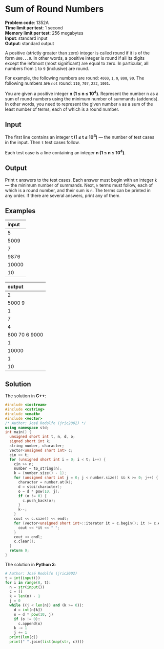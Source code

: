 # Sum of Round Numbers
**Problem code**: 1352A  
**Time limit per test**: 1 second  
**Memory limit per test**: 256 megabytes  
**Input**: standard input  
**Output**: standard output  

A positive (strictly greater than zero) integer is called round if it is of the form `d00...0`. In other words, a positive integer is round if all its digits except the leftmost (most significant) are equal to zero. In particular, all numbers from `1` to `9` (inclusive) are round.

For example, the following numbers are round: `4000`, `1`, `9`, `800`, `90`. The following numbers are `not` round: `110`, `707`, `222`, `1001`.

You are given a positive integer **n (1 ≤ n ≤ 10<sup>4</sup>)**. Represent the number n as a sum of round numbers using the minimum number of summands (addends). In other words, you need to represent the given number `n` as a sum of the least number of terms, each of which is a round number.

## Input
The first line contains an integer **t (1 ≤ t ≤ 10<sup>4</sup>)** — the number of test cases in the input. Then `t` test cases follow.

Each test case is a line containing an integer **n (1 ≤ n ≤ 10<sup>4</sup>)**.

## Output
Print `t` answers to the test cases. Each answer must begin with an integer `k` — the minimum number of summands. Next, `k` terms must follow, each of which is a round number, and their sum is `n`. The terms can be printed in any order. If there are several answers, print any of them.

## Examples
| input |
| :--- |
| 5 |
| 5009 |
| 7 |
| 9876 |
| 10000 |
| 10 |

| output |
| :--- |
| 2 |
| 5000 9 |
| 1 |
| 7 |
| 4 |
| 800 70 6 9000 |
| 1 |
| 10000 |
| 1 |
| 10 |

## Solution
The solution in **C++**:
```cpp
#include <iostream>
#include <cstring>
#include <cmath>
#include <vector>
/* Author: José Rodolfo (jric2002) */
using namespace std;
int main() {
  unsigned short int t, n, d, o;
  signed short int k;
  string number, character;
  vector<unsigned short int> c;
  cin >> t;
  for (unsigned short int i = 0; i < t; i++) {
    cin >> n;
    number = to_string(n);
    k = (number.size() - 1);
    for (unsigned short int j = 0; j < number.size() && k >= 0; j++) {
      character = number.at(k);
      d = stoi(character);
      o = d * pow(10, j);
      if (o != 0) {
        c.push_back(o);
      }
      k--;
    }
    cout << c.size() << endl;
    for (vector<unsigned short int>::iterator it = c.begin(); it != c.end(); it++) {
      cout << *it << " ";
    }
    cout << endl;
    c.clear();
  }
  return 0;
}
```

The solution in **Python 3**:
```python
# Author: José Rodolfo (jric2002)
t = int(input())
for i in range(0, t):
  n = str(input())
  c = []
  k = len(n) - 1
  j = 0
  while ((j < len(n)) and (k >= 0)):
    d = int(n[k])
    o = d * pow(10, j)
    if (o != 0):
      c.append(o)
    k -= 1
    j += 1
  print(len(c))
  print(" ".join(list(map(str, c))))
```